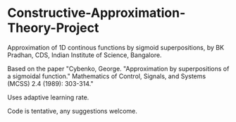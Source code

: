 # Constructive-Approximation-Theory-Project
Approximation of 1D continous functions by sigmoid superpositions, by BK Pradhan, CDS, Indian Institute of Science, Bangalore.

Based on the paper "Cybenko, George. "Approximation by superpositions of a sigmoidal function." Mathematics of Control, Signals, and Systems (MCSS) 2.4 (1989): 303-314."

Uses adaptive learning rate. 

Code is tentative, any suggestions welcome.
